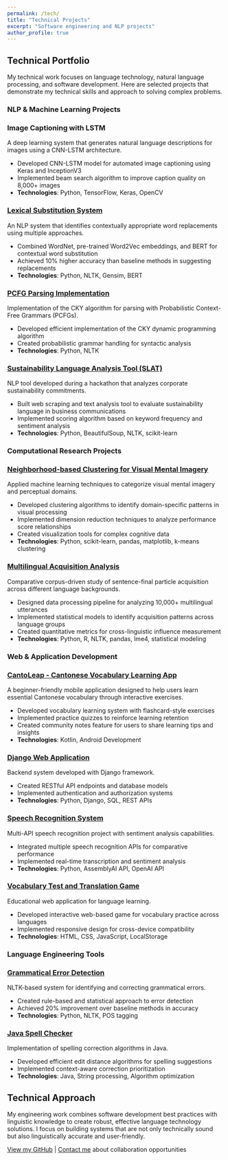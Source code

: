 ```yaml
---
permalink: /tech/
title: "Technical Projects"
excerpt: "Software engineering and NLP projects"
author_profile: true
---
```


## Technical Portfolio

My technical work focuses on language technology, natural language processing, and software development. Here are selected projects that demonstrate my technical skills and approach to solving complex problems.

### NLP & Machine Learning Projects

### Image Captioning with LSTM
A deep learning system that generates natural language descriptions for images using a CNN-LSTM architecture.
- Developed CNN-LSTM model for automated image captioning using Keras and InceptionV3
- Implemented beam search algorithm to improve caption quality on 8,000+ images
- **Technologies**: Python, TensorFlow, Keras, OpenCV

### [Lexical Substitution System](https://github.com/kasseychang/lexical_sub)
An NLP system that identifies contextually appropriate word replacements using multiple approaches.
- Combined WordNet, pre-trained Word2Vec embeddings, and BERT for contextual word substitution
- Achieved 10% higher accuracy than baseline methods in suggesting replacements
- **Technologies**: Python, NLTK, Gensim, BERT

### [PCFG Parsing Implementation](https://github.com/kasseychang/parsing)
Implementation of the CKY algorithm for parsing with Probabilistic Context-Free Grammars (PCFGs).
- Developed efficient implementation of the CKY dynamic programming algorithm
- Created probabilistic grammar handling for syntactic analysis
- **Technologies**: Python, NLTK

### [Sustainability Language Analysis Tool (SLAT)](https://github.com/kasseychang/slat)
NLP tool developed during a hackathon that analyzes corporate sustainability commitments.
- Built web scraping and text analysis tool to evaluate sustainability language in business communications
- Implemented scoring algorithm based on keyword frequency and sentiment analysis
- **Technologies**: Python, BeautifulSoup, NLTK, scikit-learn

### Computational Research Projects

### [Neighborhood-based Clustering for Visual Mental Imagery](https://kasseychang.github.io/portfolio/vmi/)
Applied machine learning techniques to categorize visual mental imagery and perceptual domains.
- Developed clustering algorithms to identify domain-specific patterns in visual processing
- Implemented dimension reduction techniques to analyze performance score relationships
- Created visualization tools for complex cognitive data
- **Technologies**: Python, scikit-learn, pandas, matplotlib, k-means clustering

### [Multilingual Acquisition Analysis](https://kasseychang.github.io/portfolio/seniorthesis/)
Comparative corpus-driven study of sentence-final particle acquisition across different language backgrounds.
- Designed data processing pipeline for analyzing 10,000+ multilingual utterances
- Implemented statistical models to identify acquisition patterns across language groups
- Created quantitative metrics for cross-linguistic influence measurement
- **Technologies**: Python, R, NLTK, pandas, lme4, statistical modeling

### Web & Application Development

### [CantoLeap - Cantonese Vocabulary Learning App](https://github.com/kasseychang/cantoleap)
A beginner-friendly mobile application designed to help users learn essential Cantonese vocabulary through interactive exercises.
- Developed vocabulary learning system with flashcard-style exercises
- Implemented practice quizzes to reinforce learning retention
- Created community notes feature for users to share learning tips and insights
- **Technologies**: Kotlin, Android Development

### [Django Web Application](https://github.com/kasseychang/meta_backend)
Backend system developed with Django framework.
- Created RESTful API endpoints and database models
- Implemented authentication and authorization systems
- **Technologies**: Python, Django, SQL, REST APIs

### [Speech Recognition System](https://github.com/kasseychang/speech_recog)
Multi-API speech recognition project with sentiment analysis capabilities.
- Integrated multiple speech recognition APIs for comparative performance
- Implemented real-time transcription and sentiment analysis
- **Technologies**: Python, AssemblyAI API, OpenAI API

### [Vocabulary Test and Translation Game](https://github.com/kasseychang/vocab_test)
Educational web application for language learning.
- Developed interactive web-based game for vocabulary practice across languages
- Implemented responsive design for cross-device compatibility
- **Technologies**: HTML, CSS, JavaScript, LocalStorage

### Language Engineering Tools

### [Grammatical Error Detection](https://github.com/kasseychang/gramerror)
NLTK-based system for identifying and correcting grammatical errors.
- Created rule-based and statistical approach to error detection
- Achieved 20% improvement over baseline methods in accuracy
- **Technologies**: Python, NLTK, POS tagging

### [Java Spell Checker](https://github.com/kasseychang/spellchecker)
Implementation of spelling correction algorithms in Java.
- Developed efficient edit distance algorithms for spelling suggestions
- Implemented context-aware correction prioritization
- **Technologies**: Java, String processing, Algorithm optimization

## Technical Approach

My engineering work combines software development best practices with linguistic knowledge to create robust, effective language technology solutions. I focus on building systems that are not only technically sound but also linguistically accurate and user-friendly.


[View my GitHub](https://github.com/kasseychang) &#124; [Contact me](/contact/) about collaboration opportunities
